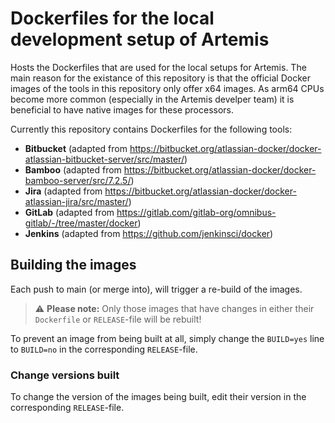 # Dockerfiles for the local development setup of Artemis

Hosts the Dockerfiles that are used for the local setups for Artemis.
The main reason for the existance of this repository is that the official Docker images of the tools in this repository only offer x64 images. As arm64 CPUs become more common (especially in the Artemis develper team) it is beneficial to have native images for these processors.

Currently this repository contains Dockerfiles for the following tools:

- **Bitbucket** (adapted from <https://bitbucket.org/atlassian-docker/docker-atlassian-bitbucket-server/src/master/>)
- **Bamboo** (adapted from <https://bitbucket.org/atlassian-docker/docker-bamboo-server/src/7.2.5/>)
- **Jira** (adapted from <https://bitbucket.org/atlassian-docker/docker-atlassian-jira/src/master/>)
- **GitLab** (adapted from <https://gitlab.com/gitlab-org/omnibus-gitlab/-/tree/master/docker>)
- **Jenkins** (adapted from <https://github.com/jenkinsci/docker>)

## Building the images

Each push to main (or merge into), will trigger a re-build of the images.

> :warning: __Please note:__ Only those images that have changes in either their `Dockerfile` or `RELEASE`-file will be rebuilt!

To prevent an image from being built at all, simply change the `BUILD=yes` line to `BUILD=no` in the corresponding `RELEASE`-file.

### Change versions built

To change the version of the images being built, edit their version in the corresponding `RELEASE`-file.
